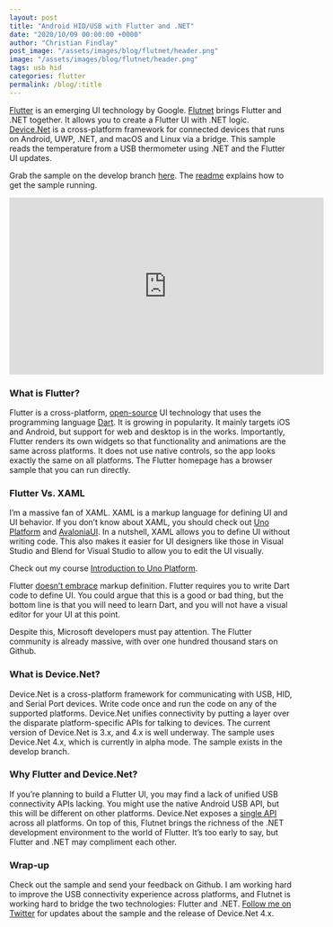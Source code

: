```yaml
---
layout: post
title: "Android HID/USB with Flutter and .NET"
date: "2020/10/09 00:00:00 +0000"
author: "Christian Findlay"
post_image: "/assets/images/blog/flutnet/header.png"
image: "/assets/images/blog/flutnet/header.png"
tags: usb hid
categories: flutter
permalink: /blog/:title
---
```


[Flutter](https://flutter.dev/) is an emerging UI technology by Google. [Flutnet](https://www.flutnet.com/) brings Flutter and .NET together. It allows you to create a Flutter UI with .NET logic. [Device.Net](https://github.com/MelbourneDeveloper/Device.Net) is a cross-platform framework for connected devices that runs on Android, UWP, .NET, and macOS and Linux via a bridge. This sample reads the temperature from a USB thermometer using .NET and the Flutter UI updates.

Grab the sample on the develop branch [here](https://github.com/MelbourneDeveloper/Device.Net/tree/develop/src/Samples/Flutnet). The [readme](https://github.com/MelbourneDeveloper/Device.Net/blob/develop/src/Samples/Flutnet/README.md) explains how to get the sample running.

<iframe width="560" height="315" src="https://www.youtube.com/embed/CUUV3lkxQ9M" title="Hid Usb Thermometer with Flutter (Flutnet) and Device.Net (.NET)" frameborder="0" allow="accelerometer; autoplay; clipboard-write; encrypted-media; gyroscope; picture-in-picture; web-share" allowfullscreen></iframe>

### What is Flutter?

Flutter is a cross-platform, [open-source](https://github.com/flutter/flutter) UI technology that uses the programming language [Dart](https://dart.dev/). It is growing in popularity. It mainly targets iOS and Android, but support for web and desktop is in the works. Importantly, Flutter renders its own widgets so that functionality and animations are the same across platforms. It does not use native controls, so the app looks exactly the same on all platforms. The Flutter homepage has a browser sample that you can run directly.

### Flutter Vs. XAML

I’m a massive fan of XAML. XAML is a markup language for defining UI and UI behavior. If you don’t know about XAML, you should check out [Uno Platform](https://platform.uno/) and [AvaloniaUI](https://avaloniaui.net/). In a nutshell, XAML allows you to define UI without writing code. This also makes it easier for UI designers like those in Visual Studio and Blend for Visual Studio to allow you to edit the UI visually.

Check out my course [Introduction to Uno Platform](https://www.udemy.com/course/introduction-to-uno-platform/?referralCode=C9FE308096EADFB5B661).

Flutter [doesn’t embrace](https://flutter.dev/docs/resources/faq#where-is-flutters-markup-language-why-doesnt-flutter-have-a-markup-syntax) markup definition. Flutter requires you to write Dart code to define UI. You could argue that this is a good or bad thing, but the bottom line is that you will need to learn Dart, and you will not have a visual editor for your UI at this point.

Despite this, Microsoft developers must pay attention. The Flutter community is already massive, with over one hundred thousand stars on Github.

### What is Device.Net?

Device.Net is a cross-platform framework for communicating with USB, HID, and Serial Port devices. Write code once and run the code on any of the supported platforms. Device.Net unifies connectivity by putting a layer over the disparate platform-specific APIs for talking to devices. The current version of Device.Net is 3.x, and 4.x is well underway. The sample uses Device.Net 4.x, which is currently in alpha mode. The sample exists in the develop branch.

### Why Flutter and Device.Net?

If you’re planning to build a Flutter UI, you may find a lack of unified USB connectivity APIs lacking. You might use the native Android USB API, but this will be different on other platforms. Device.Net exposes a [single API](https://github.com/MelbourneDeveloper/Device.Net/wiki/Quick-Start#example-code) across all platforms. On top of this, Flutnet brings the richness of the .NET development environment to the world of Flutter. It’s too early to say, but Flutter and .NET may compliment each other.

### Wrap-up

Check out the sample and send your feedback on Github. I am working hard to improve the USB connectivity experience across platforms, and Flutnet is working hard to bridge the two technologies: Flutter and .NET. [Follow me on Twitter](https://twitter.com/CFDevelop) for updates about the sample and the release of Device.Net 4.x.

